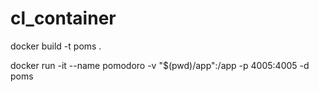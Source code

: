 # cl_container

docker build -t poms .

docker run -it --name pomodoro -v "$(pwd)/app":/app -p 4005:4005 -d poms
